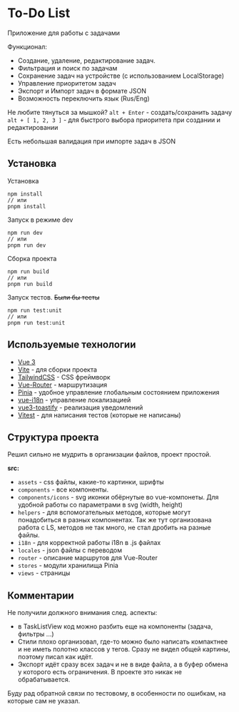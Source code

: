 # To-Do List
Приложение  для работы с задачами

Функционал:
- Создание, удаление, редактирование задач.
- Фильтрация и поиск по задачам
- Сохранение задач на устройстве (с использованием LocalStorage)
- Управление приоритетом задач
- Экспорт и Импорт задач в формате JSON
- Возможность переключить язык (Rus/Eng)

Не любите тянуться за мышкой?
`alt + Enter` - создать/сохранить задачу
`alt + [ 1, 2, 3 ]` - для быстрого выбора приоритета при создании и редактировании

Есть небольшая валидация при импорте задач в JSON

## Установка
Установка

    npm install
    // или
    pnpm install
Запуск в режиме dev

    npm run dev
    // или
    pnpm run dev

Сборка проекта

    npm run build
    // или
    pnpm run build
Запуск тестов.
~~Были бы тесты~~

    npm run test:unit
    // или
    pnpm run test:unit




## Используемые технологии

- [Vue 3](vuejs.org)
-  [Vite](https://vite.dev/) - для сборки проекта
- [TailwindCSS](https://tailwindcss.com/) - CSS фреймворк
- [Vue-Router](https://router.vuejs.org) - маршрутизация
- [Pinia](https://pinia.vuejs.org/) - удобное управление глобальным
  состоянием приложения
- [vue-i18n](https://vue-i18n.intlify.dev/) - управление локализацией
- [vue3-toastify](https://www.npmjs.com/package/vue3-toastify) - реализация уведомлений
- [Vitest](https://vitest.dev/) - для написания тестов (которые не написаны)

## Структура проекта
Решил сильно не мудрить в организации файлов, проект простой.

**src:**
-  `assets` - css файлы, какие-то картинки, шрифты
- `components` - все компоненты.
-   `components/icons` - svg иконки обёрнутые во vue-компонеты. Для удобной работы со параметрами в svg (width, height)
- `helpers` - для вспомогательных методов, которые могут понадобиться в разных компонентах. Так же тут организована работа с LS, методов не так много, не стал дробить на разные файлы.
-   `i18n` - для корректной работы i18n в .js файлах
-   `locales` - json файлы с переводом
-   `router` - описание маршрутов для Vue-Router
-    `stores` - модули хранилища Pinia
-   `views` - страницы

## Комментарии
Не получили должного внимания след. аспекты:

- в TaskListView код можно разбить еще на компоненты (задача, фильтры ...)
- Стили плохо организовал, где-то можно было написать компактнее и не иметь полотно классов у тегов. Сразу не видел общей картины, поэтому писал как идёт.
- Экспорт идёт сразу всех задач и не в виде файла, а в буфер обмена у которого есть ограничения. В проекте это никак не обрабатывается.

Буду рад обратной связи по тестовому, в особенности по ошибкам, на которые сам не указал.